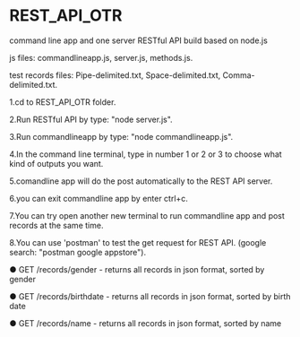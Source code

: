 # REST_API_OTR

command line app and one server RESTful API build based on node.js

js files: commandlineapp.js, server.js, methods.js.

test records files:  Pipe-delimited.txt, Space-delimited.txt, Comma-delimited.txt.

1.cd to REST_API_OTR folder.

2.Run RESTful API by type: "node server.js".

3.Run commandlineapp by type: "node commandlineapp.js".

4.In the command line terminal, type in number 1 or 2 or 3 to choose what kind of outputs you want.

5.comandline app will do the post automatically to the REST API server.

6.you can exit commandline app by enter ctrl+c.

7.You can try open another new terminal to run commandline app and post records at the same time.

8.You can use 'postman' to test the get request for REST API. (google search: "postman google appstore"). 

● GET /records/gender - returns all records in json format, sorted by gender

● GET /records/birthdate - returns all records in json format, sorted by birth date

● GET /records/name - returns all records in json format, sorted by name
